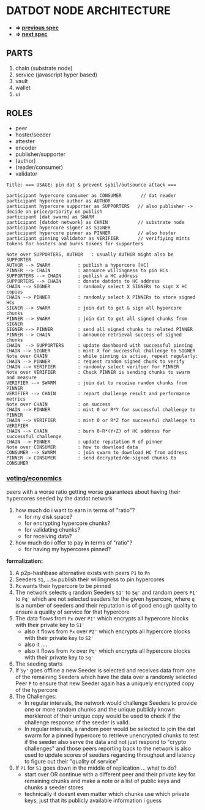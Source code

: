 # DATDOT NODE ARCHITECTURE

* **=> [previous spec](../v0.0.7-grantMergeAccept~2019.12.04/)**
* **=> [next spec](../v0.0.9-datdotArchitectureMerger~2021.10.15_2021.11.03/)**

## PARTS
1. chain (substrate node)
2. service (javascript hyper based)
3. vault
4. wallet
5. ui


## ROLES
* peer
* hoster/seeder
* attester
* encoder
* publisher/supporter
* (author)
* (reader/consumer)
* validator


```sequence
Title: === USAGE: pin dat & prevent sybil/outsource attack ===

participant hypercore consumer as CONSUMER       // dat reader
participant hypercore author as AUTHOR
participant hypercore supporter as SUPPORTERS   // also publisher -> decide on price/priority on publish
participant [dat swarm] as SWARM
participant [datdot network] as CHAIN           // substrate node
participant hypercore signer as SIGNER
participant hypercore pinner as PINNER          // also hoster
participant pinning validator as VERIFIER       // verifiying mints tokens for hosters and burns tokens for supporters

Note over SUPPORTERS, AUTHOR   : usually AUTHOR might also be SUPPORTER
AUTHOR --> SWARM          : publish a hypercore [HC]
PINNER --> CHAIN          : announce willingness to pin HCs
SUPPORTERS --> CHAIN      : publish a HC address
SUPPORTERS --> CHAIN      : donate datdots to HC address
CHAIN --> SIGNER          : randomly select X SIGNERs to sign X HC copies
CHAIN --> PINNER          : randomly select X PINNERs to store signed HCs
SIGNER --> SWARM          : join dat to get & sign all hypercore chunks
PINNER --> SWARM          : join dat to get all signed chunks from SIGNER
SIGNER --> PINNER         : send all signed chunks to related PINNER
PINNER --> CHAIN          : announce retrieval success of signed chunks
CHAIN  --> SUPPORTERS     : update dashboard with successful pinning
CHAIN --> SIGNER          : mint X for successful challenge to SIGNER
Note over CHAIN           : while pinning is active, repeat regularly:
CHAIN --> PINNER          : request random signed chunk to verify
CHAIN --> VERIFIER        : randomly select verifier for PINNER
Note over VERIFIER        : Check PINNER is sending chunks to swarm and measure
VERIFIER --> SWARM        : join dat to receive random chunks from PINNER
VERIFIER --> CHAIN        : report challenge result and performance metrics
Note over CHAIN           : on success
CHAIN --> PINNER          : mint 0 or R*Y for successful challenge to PINNER
CHAIN --> VERIFIER        : mint 0 or R*Z for successful challenge to VERIFIER
CHAIN --> CHAIN           : burn 0-R*(Y+Z) of HC address for successful challenge
CHAIN --> PINNER          : update reputation R of pinner
Note over CONSUMER        : how to download data
CONSUMER --> SWARM        : join swarm to download HC from address
PINNER -> CONSUMER        : send decrypted/de-signed chunks to CONSUMER
```


### [voting/economics](#/3)
<!-- economics/pricing -->
peers with a worse ratio getting worse guarantees about having their hypercores seeded by the datdot network

1. how much do i want to earn in terms of "ratio"?
    * for my disk space?
    * for encrypting hypercore chunks?
    * for validating chunks?
    * for receiving data?
3. how much do i offer to pay in terms of "ratio"?
    * for having my hypercores pinned?
<!--     * when you submit a hypercore you also set the price you're willing to pay for the service regarding your ratio, unless we find a way to calculate that price automatically-->


**formalization:**
1. A p2p-hashbase alternative exists with peers `P1` to `Pn`
2. Seeders `S1`, ...`Sm` publish their willingness to pin hypercores
3. `Px` wants their hypercore to be pinned
4. The network selects `q` random Seeders `S1'` to `Sq'` and random peers `P1'` to `Pq'` which are not selected seeders for the given hypercore, where `q` is a number of seeders and their reputation is of good enough quality to ensure a quality of service for that hypercore
5. The data flows from `Px` over `P1'` which encrypts all hypercore blocks with their private key to `S1'`
    * also it flows from `Px` over `P2'` which encrypts all hypercore blocks with their private key to `S2'`
    * also it ....
    * also it flows from `Px` over `Pq'` which encrypts all hypercore blocks with their private key to `Sq'`
6. The seeding starts
7. If `Sy'` goes offline a new Seeder is selected and receives data from one of the remaining Seeders which have the data over a randomly selected Peer `P` to ensure that new Seeder again has a uniquely encrypted copy of the hypercore
8. The Challenges:
    * In regular intervals, the network would challenge Seeders to provide one or more random chunks and the unique publicly known merkleroot of their unique copy would be used to check if the challenge response of the seeder is valid.
    * In regular intervals, a random peer would be selected to join the dat swarm for a pinned hypercore to retrieve unencrypted chunks to test if the seeder also serve the data and not just respond to "crypto challenges" and those peers reporting back to the network is also used to update scores of seeders regarding throughput and latency to figure out their "quality of service"
9. If `P1` for `S1` goes down in the middle of replication ... what to do?
    *  start over OR continue with a different peer and their private key for remaining chunks and make a note or a list of public keys and chunks a seeder stores
    * technically it doesnt even matter which chunks use which private keys, just that its publicly available information i guess

